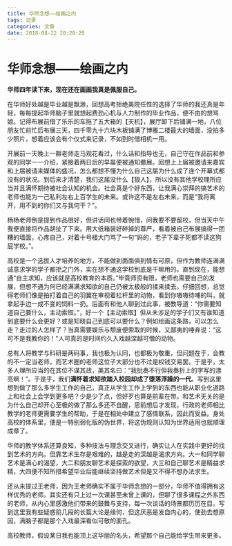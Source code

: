 ```yaml
---
title: 华师念想——绘画之内
tags: 记录
categories: 文章
date: 2018-08-22 20:20:20
---
```


# 华师念想——绘画之内 #

**华师四年读下来，现在还在画画我真是佩服自己。**

在华师好处越是毕业越是飘渺，回想高考拒绝美院任性的选择了华师的我还真是年轻，每每提起华师脑子里就想起费劲心机与人力制作的毕业作品，便不由的想骂娘。记得布展前借了乐乐的车拖了五大箱的【天机】，展厅卸下后铺满一地，八位朋友忙前忙后布展三天，四千零九十六块木板铺满了博雅二楼最大的墙面，没拍多少照片，想着应该会有个仪式来记录，不如到时借相机一用。

开展前一天晚上一群老师走马观花看过，什么话和指导也无，自己守在作品前和参观的同学一一介绍，紧接着两日后的早晨便被通知撤展。回想上上届被邀请来嘉宾和上届被请来媒体的盛况，怎么都想不懂为什么自己这届为什么成了连个开幕式都没有的状况。到后来才清楚，我们这届没什么【狠人】，所以没有其他学校理所应当并且满怀期待被社会认知的机会。社会真是个好东西，让我满心崇拜的搞艺术的老师也能为一己私利左右上百学生的未来。或许这不是左右未来，而是“我将离开，用不到的你们又与我何干？”。

<escape><!-- more --></escape>

杨杨老师倒是提到作品很好，但讲话间也带着惋惜，问我要不要留校，但当天中午我便直接将作品胡扯了下来。用大纸箱装好碎掉的尊严，看着被自己布展搞得一团糟的墙面，心疼自己，对着十号楼大门骂了一句“妈的，老子下辈子死都不读这狗屁学校。”。

高校是一个选拔人才培养的地方，不能做到面面俱到情有可原，但作为教师连满满诚意求学的学子都拒之门外，实在想不通这学校到底是干嘛用的。直到现在，能想通“自主求知，应该就是高校教育的本质。”毕竟师资有限，老师也需要自己的发展，但想不通为何已经满满求知欲的自己仍被太极般的揉来揉去。仔细回想，总觉得老师们像是拍打着自己的羽翼在审视着栏杆里的动物，看到你嗷嗷待哺的叫，就拿起手边一成不变的饲料一扔。后面有和他人聊到过此事，被教导道：“你需要知道自己要什么，主动索取。”，好一个【主动索取】但从未涉足的学子们又有谁知道到底要什么会更好？或是知晓自己到底可以要什么？例如绘画这条路，可以怎么走？走过的人怎样了？当真需要娱乐与颓废便索取的时候，又鄙夷的唾弃说：“这可不是我教你的！”人可真的是时间约久入戏越深越可憎的动物。

总有人将教学与科研是两码事，我也极为认同，也都极为敬重，但问题在于，会教的不一定当老师，而艺术圈的老师这位子大部分也不过是权钱交易罢。于是乎，太多人理所应当的在其位不谋其政，美其名曰：“我批奏不行但我奏折上的字写的漂亮啊！”。于是乎，我们**满怀着求知欲踏入校园却成了堕落浮躁的一代**。写到这里想到做了那么多学生工作的自己，真正从学生工作上学到的东西也能从职业化道路上和社会上会学到更多吧？少是少了点，但好歹也算是前辈在带。和艺术无关的是为什么自己却开心至极的做了那么多还不自醒，思前想后才发现，行政的老师相比教学的老师更需要学生的帮助，于是在相处中建立了感情联系，因此而受益。身处高校的体系里，便是一特别弱化版的伪世界，将这伪规则认知为世界适用也就顺理成章了。

华师的教学体系还算良知，多种技法与理念交叉进行，确实让人在实践中更好的找到艺术的方向。但靠艺术生存是艰难的，越是走的深越是渴求方向。大一和同学聊艺术是满心的渴望，大二和朋友聊艺术是探索的欲望，大三和自己聊艺术是精益求精，大四便不知所措希望毕业后能继续坚持做艺术但是又不得不想办法求生。

还从未提过王老师，因为王老师确实不属于华师念想的一部分，华师不值得拥有这样优秀的老师。其实还有只上过一次课甚至未曾上课的，但聊了很多课程之外东西的老师，从内心里感激他们带来的鼓舞与支持，每一次谈话的场景都历历在目。写到这里我有些疑惑前几段的长篇大论是缘何，但这厌恶是发自内心的，使劲去想原因，满脑子都是那个入戏最深看似可敬的面孔。

高校教师，假设某日我也能顶上这华丽的名头，希望那个自己能给学生带来更多。

